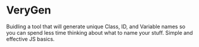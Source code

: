 # VeryGen
Buidling a tool that will generate unique Class, ID, and Variable names so you can spend less time thinking about what to name your stuff.
Simple and effective JS basics.
